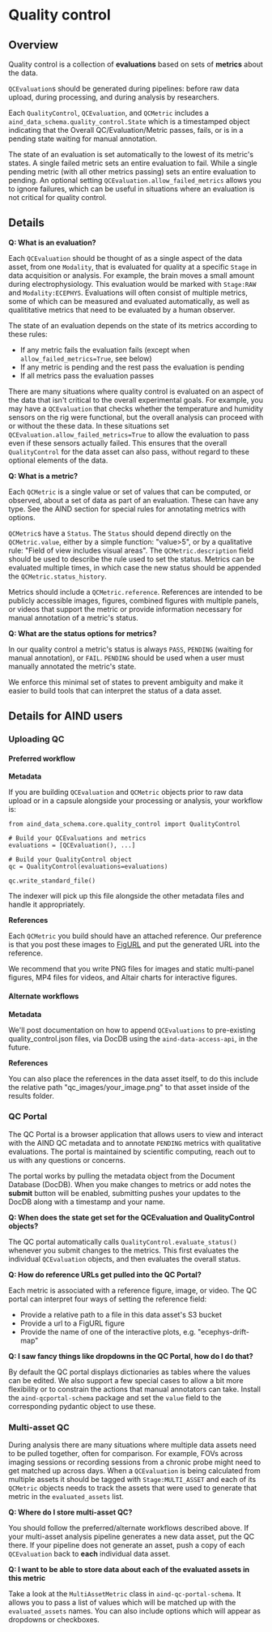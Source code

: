 # Quality control

## Overview

Quality control is a collection of **evaluations** based on sets of **metrics** about the data. 

`QCEvaluation`s should be generated during pipelines: before raw data upload, during processing, and during analysis by researchers.

Each `QualityControl`, `QCEvaluation`, and `QCMetric` includes a `aind_data_schema.quality_control.State` which is a timestamped object indicating that the Overall QC/Evaluation/Metric passes, fails, or is in a pending state waiting for manual annotation.

The state of an evaluation is set automatically to the lowest of its metric's states. A single failed metric sets an entire evaluation to fail. While a single pending metric (with all other metrics passing) sets an entire evaluation to pending. An optional setting `QCEvaluation.allow_failed_metrics` allows you to ignore failures, which can be useful in situations where an evaluation is not critical for quality control.

## Details

**Q: What is an evaluation?**

Each `QCEvaluation` should be thought of as a single aspect of the data asset, from one `Modality`, that is evaluated for quality at a specific `Stage` in data acquisition or analysis. For example, the brain moves a small amount during electrophysiology. This evaluation would be marked with `Stage:RAW` and `Modality:ECEPHYS`. Evaluations will often consist of multiple metrics, some of which can be measured and evaluated automatically, as well as qualititative metrics that need to be evaluated by a human observer.

The state of an evaluation depends on the state of its metrics according to these rules:

- If any metric fails the evaluation fails (except when `allow_failed_metrics=True`, see below)
- If any metric is pending and the rest pass the evaluation is pending
- If all metrics pass the evaluation passes

There are many situations where quality control is evaluated on an aspect of the data that isn't critical to the overall experimental goals. For example, you may have a `QCEvaluation` that checks whether the temperature and humidity sensors on the rig were functional, but the overall analysis can proceed with or without the these data. In these situations set `QCEvaluation.allow_failed_metrics=True` to allow the evaluation to pass even if these sensors actually failed. This ensures that the overall `QualityControl` for the data asset can also pass, without regard to these optional elements of the data. 

**Q: What is a metric?**

Each `QCMetric` is a single value or set of values that can be computed, or observed, about a set of data as part of an evaluation. These can have any type. See the AIND section for special rules for annotating metrics with options.

`QCMetric`s have a `Status`. The `Status` should depend directly on the `QCMetric.value`, either by a simple function: "value>5", or by a qualitative rule: "Field of view includes visual areas". The `QCMetric.description` field should be used to describe the rule used to set the status. Metrics can be evaluated multiple times, in which case the new status should be appended the `QCMetric.status_history`.

Metrics should include a `QCMetric.reference`. References are intended to be publicly accessible images, figures, combined figures with multiple panels, or videos that support the metric or provide information necessary for manual annotation of a metric's status.

**Q: What are the status options for metrics?**

In our quality control a metric's status is always `PASS`, `PENDING` (waiting for manual annotation), or `FAIL`. `PENDING` should be used when a user must manually annotated the metric's state.

We enforce this minimal set of states to prevent ambiguity and make it easier to build tools that can interpret the status of a data asset.

## Details for AIND users

### Uploading QC

#### Preferred workflow 

**Metadata**

If you are building `QCEvaluation` and `QCMetric` objects prior to raw data upload or in a capsule alongside your processing or analysis, your workflow is: 

```
from aind_data_schema.core.quality_control import QualityControl

# Build your QCEvaluations and metrics
evaluations = [QCEvaluation(), ...]

# Build your QualityControl object
qc = QualityControl(evaluations=evaluations)

qc.write_standard_file()
```

The indexer will pick up this file alongside the other metadata files and handle it appropriately.

**References**

Each `QCMetric` you build should have an attached reference. Our preference is that you post these images to [FigURL](https://github.com/flatironinstitute/figurl/blob/main/doc/intro.md) and put the generated URL into the reference.

We recommend that you write PNG files for images and static multi-panel figures, MP4 files for videos, and Altair charts for interactive figures.

#### Alternate workflows

**Metadata**

We'll post documentation on how to append `QCEvaluations` to pre-existing quality_control.json files, via DocDB using the `aind-data-access-api`, in the future.

**References**

You can also place the references in the data asset itself, to do this include the relative path "qc_images/your_image.png" to that asset inside of the results folder.

### QC Portal

The QC Portal is a browser application that allows users to view and interact with the AIND QC metadata and to annotate ``PENDING`` metrics with qualitative evaluations. The portal is maintained by scientific computing, reach out to us with any questions or concerns.

The portal works by pulling the metadata object from the Document Database (DocDB). When you make changes to metrics or add notes the **submit** button will be enabled, submitting pushes your updates to the DocDB along with a timestamp and your name.

**Q: When does the state get set for the QCEvaluation and QualityControl objects?**

The QC portal automatically calls ``QualityControl.evaluate_status()`` whenever you submit changes to the metrics. This first evaluates the individual `QCEvaluation` objects, and then evaluates the overall status.

**Q: How do reference URLs get pulled into the QC Portal?**

Each metric is associated with a reference figure, image, or video. The QC portal can interpret four ways of setting the reference field:

- Provide a relative path to a file in this data asset's S3 bucket
- Provide a url to a FigURL figure
- Provide the name of one of the interactive plots, e.g. "ecephys-drift-map"

<!-- There are many situations where it's helpful to be able to "swipe" between two images. If you have two identical images separated by a ';' the portal will allow users to swipe between them. For example, you might show snippets of the raw electrophysiology raster with detected spikes overlaid on the swipe. -->

**Q: I saw fancy things like dropdowns in the QC Portal, how do I do that?**

By default the QC portal displays dictionaries as tables where the values can be edited. We also support a few special cases to allow a bit more flexibility or to constrain the actions that manual annotators can take. Install the `aind-qcportal-schema` package and set the `value` field to the corresponding pydantic object to use these. 

### Multi-asset QC

During analysis there are many situations where multiple data assets need to be pulled together, often for comparison. For example, FOVs across imaging sessions or recording sessions from a chronic probe might need to get matched up across days. When a `QCEvaluation` is being calculated from multiple assets it should be tagged with `Stage:MULTI_ASSET` and each of its `QCMetric` objects needs to track the assets that were used to generate that metric in the `evaluated_assets` list.

**Q: Where do I store multi-asset QC?**

You should follow the preferred/alternate workflows described above. If your multi-asset analysis pipeline generates a new data asset, put the QC there. If your pipeline does not generate an asset, push a copy of each `QCEvaluation` back to **each** individual data asset.

**Q: I want to be able to store data about each of the evaluated assets in this metric**

Take a look at the `MultiAssetMetric` class in `aind-qc-portal-schema`. It allows you to pass a list of values which will be matched up with the `evaluated_assets` names. You can also include options which will appear as dropdowns or checkboxes. 